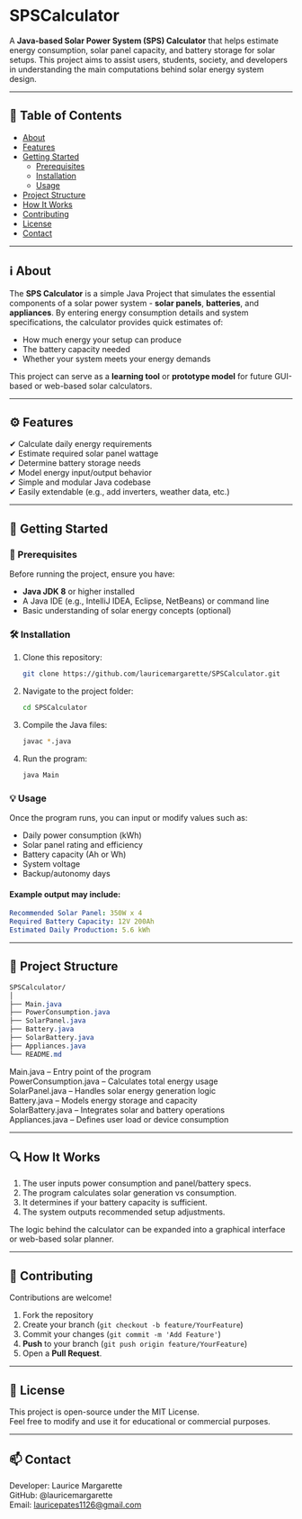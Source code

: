 # SPSCalculator

A **Java-based Solar Power System (SPS) Calculator** that helps estimate energy consumption, solar panel capacity, and battery storage for solar setups.
This project aims to assist users, students, society, and developers in understanding the main computations behind solar energy system design.

-----

## 📘 Table of Contents
- [About](#about)
- [Features](#features)
- [Getting Started](#getting-started)
  - [Prerequisites](#prerequisites)
  - [Installation](#installation)
  - [Usage](#usage)
- [Project Structure](#project-structure)
- [How It Works](#how-it-works)
- [Contributing](#contributing)
- [License](#license)
- [Contact](#contact)

-----

## ℹ️ About

The **SPS Calculator** is a simple Java Project that simulates the essential components of a solar power system - **solar panels**, **batteries**, and **appliances**.
By entering energy consumption details and system specifications, the calculator provides quick estimates of:  
- How much energy your setup can produce
- The battery capacity needed
- Whether your system meets your energy demands

This project can serve as a **learning tool** or **prototype model** for future GUI-based or web-based solar calculators.

-----

## ⚙️ Features

✔ Calculate daily energy requirements  
✔ Estimate required solar panel wattage  
✔ Determine battery storage needs  
✔ Model energy input/output behavior  
✔ Simple and modular Java codebase    
✔ Easily extendable (e.g., add inverters, weather data, etc.)

-----

## 🚀 Getting Started

### 🧩 Prerequisites
Before running the project, ensure you have:  
- **Java JDK 8** or higher installed
- A Java IDE (e.g., IntelliJ IDEA, Eclipse, NetBeans) or command line  
- Basic understanding of solar energy concepts (optional)

### 🛠️ Installation

1. Clone this repository:
   ```bash
   git clone https://github.com/lauricemargarette/SPSCalculator.git
2. Navigate to the project folder:
   ```bash
   cd SPSCalculator
3. Compile the Java files:
   ```bash
   javac *.java
4. Run the program:
   ```bash
   java Main

### 💡 Usage
Once the program runs, you can input or modify values such as:
- Daily power consumption (kWh)
- Solar panel rating and efficiency
- Battery capacity (Ah or Wh)
- System voltage
- Backup/autonomy days

#### Example output may include:
  ```yaml
  Recommended Solar Panel: 350W x 4
  Required Battery Capacity: 12V 200Ah
  Estimated Daily Production: 5.6 kWh
  ```

-----

## 🧱 Project Structure
  ```css
  SPSCalculator/
  │
  ├── Main.java
  ├── PowerConsumption.java
  ├── SolarPanel.java
  ├── Battery.java
  ├── SolarBattery.java
  ├── Appliances.java
  └── README.md
  ```

Main.java – Entry point of the program  
PowerConsumption.java – Calculates total energy usage  
SolarPanel.java – Handles solar energy generation logic  
Battery.java – Models energy storage and capacity  
SolarBattery.java – Integrates solar and battery operations  
Appliances.java – Defines user load or device consumption  

-----

## 🔍 How It Works
1. The user inputs power consumption and panel/battery specs.
2. The program calculates solar generation vs consumption.
3. It determines if your battery capacity is sufficient.
4. The system outputs recommended setup adjustments.

The logic behind the calculator can be expanded into a graphical interface or web-based solar planner.

-----

## 🤝 Contributing
Contributions are welcome!
1. Fork the repository
2. Create your branch (`git checkout -b feature/YourFeature`)
3. Commit your changes (`git commit -m 'Add Feature'`)
4. **Push** to your branch (`git push origin feature/YourFeature`)
5. Open a **Pull Request**.

-----

## 📜 License
This project is open-source under the MIT License.  
Feel free to modify and use it for educational or commercial purposes.

-----

## 📫 Contact
Developer: Laurice Margarette  
GitHub: @lauricemargarette  
Email: lauricepates1126@gmail.com
